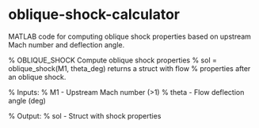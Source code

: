 # oblique-shock-calculator
MATLAB code for computing oblique shock properties based on upstream Mach number and deflection angle.

% OBLIQUE_SHOCK Compute oblique shock properties
%   sol = oblique_shock(M1, theta_deg) returns a struct with flow
%   properties after an oblique shock.

% Inputs:
%   M1    - Upstream Mach number (>1)
%   theta - Flow deflection angle (deg)

% Output:
%   sol - Struct with shock properties
